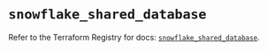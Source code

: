 # `snowflake_shared_database`

Refer to the Terraform Registry for docs: [`snowflake_shared_database`](https://registry.terraform.io/providers/snowflake-labs/snowflake/0.100.0/docs/resources/shared_database).
